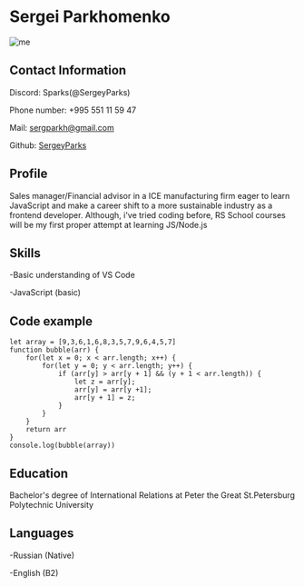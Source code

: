 # **Sergei Parkhomenko** 

![me](https://user-images.githubusercontent.com/116731957/206679512-5d7dfdae-5492-44b7-aa8d-82ff18aedbc0.png)

## **Contact Information**

Discord: Sparks(@SergeyParks)

Phone number: +995 551 11 59 47

Mail: sergparkh@gmail.com

Github: [SergeyParks](https://github.com/SergeyParks)

## **Profile**

Sales manager/Financial advisor in a ICE manufacturing firm eager to learn JavaScript and make a career shift to a more sustainable industry as a frontend developer. Although, i've tried coding before, RS School courses will be my first proper attempt at learning JS/Node.js

## **Skills**

-Basic understanding of VS Code

-JavaScript (basic)

## **Code example**

```
let array = [9,3,6,1,6,8,3,5,7,9,6,4,5,7]
function bubble(arr) {
    for(let x = 0; x < arr.length; x++) {
        for(let y = 0; y < arr.length; y++) {
            if (arr[y] > arr[y + 1] && (y + 1 < arr.length)) {
                let z = arr[y];
                arr[y] = arr[y +1];
                arr[y + 1] = z;
            }
        }
    }
    return arr
}
console.log(bubble(array))
```

## **Education**

Bachelor's degree of International Relations at Peter the Great St.Petersburg Polytechnic University

## **Languages**

-Russian (Native)

-English (B2)
